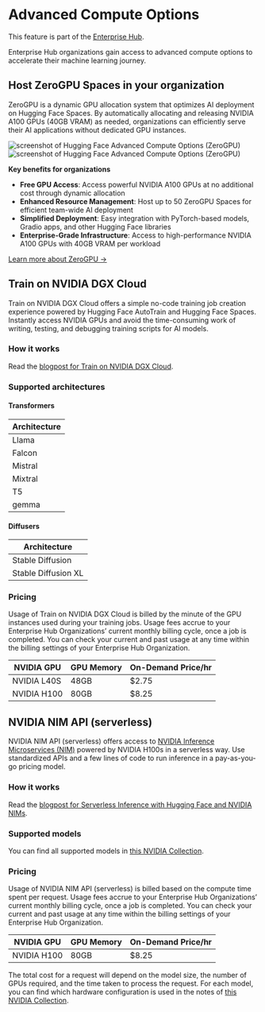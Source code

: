 # Advanced Compute Options

<Tip warning={true}>
This feature is part of the <a href="https://huggingface.co/enterprise">Enterprise Hub</a>.
</Tip>

Enterprise Hub organizations gain access to advanced compute options to accelerate their machine learning journey.

## Host ZeroGPU Spaces in your organization

ZeroGPU is a dynamic GPU allocation system that optimizes AI deployment on Hugging Face Spaces. By automatically allocating and releasing NVIDIA A100 GPUs (40GB VRAM) as needed, organizations can efficiently serve their AI applications without dedicated GPU instances.

<div class="flex justify-center" style="max-width: 550px">
  <img
    class="block dark:hidden m-0!"
    src="https://huggingface.co/datasets/huggingface/documentation-images/resolve/main/enterprise/advanced-compute-options-zero.png"
    alt="screenshot of Hugging Face Advanced Compute Options (ZeroGPU)"
  />
  <img
    class="hidden dark:block m-0!"
    src="https://huggingface.co/datasets/huggingface/documentation-images/resolve/main/enterprise/dark-advanced-compute-options-zero.png"
    alt="screenshot of Hugging Face Advanced Compute Options (ZeroGPU)"
  />
</div>

**Key benefits for organizations**

- **Free GPU Access**: Access powerful NVIDIA A100 GPUs at no additional cost through dynamic allocation
- **Enhanced Resource Management**: Host up to 50 ZeroGPU Spaces for efficient team-wide AI deployment
- **Simplified Deployment**: Easy integration with PyTorch-based models, Gradio apps, and other Hugging Face libraries
- **Enterprise-Grade Infrastructure**: Access to high-performance NVIDIA A100 GPUs with 40GB VRAM per workload

[Learn more about ZeroGPU →](https://huggingface.co/docs/hub/spaces-zerogpu)

## Train on NVIDIA DGX Cloud

Train on NVIDIA DGX Cloud offers a simple no-code training job creation experience powered by Hugging Face AutoTrain and Hugging Face Spaces. Instantly access NVIDIA GPUs and avoid the time-consuming work of writing, testing, and debugging training scripts for AI models.

### How it works

Read the [blogpost for Train on NVIDIA DGX Cloud](https://huggingface.co/blog/train-dgx-cloud#how-it-works).

### Supported architectures

#### Transformers

| Architecture |
| ------------ |
| Llama        |
| Falcon       |
| Mistral      |
| Mixtral      |
| T5           |
| gemma        |

#### Diffusers

| Architecture        |
| ------------------- |
| Stable Diffusion    |
| Stable Diffusion XL |

### Pricing

Usage of Train on NVIDIA DGX Cloud is billed by the minute of the GPU instances used during your training jobs. Usage fees accrue to your Enterprise Hub Organizations’ current monthly billing cycle, once a job is completed. You can check your current and past usage at any time within the billing settings of your Enterprise Hub Organization.

| NVIDIA GPU  | GPU Memory | On-Demand Price/hr |
| ----------- | ---------- | ------------------ |
| NVIDIA L40S | 48GB       | $2.75              |
| NVIDIA H100 | 80GB       | $8.25              |

## NVIDIA NIM API (serverless)

NVIDIA NIM API (serverless) offers access to [NVIDIA Inference Microservices (NIM)](https://www.nvidia.com/en-us/ai/) powered by NVIDIA H100s in a serverless way. Use standardized APIs and a few lines of code to run inference in a pay-as-you-go pricing model.

### How it works

Read the [blogpost for Serverless Inference with Hugging Face and NVIDIA NIMs](https://huggingface.co/blog/inference-dgx-cloud#how-it-works).

### Supported models

You can find all supported models in [this NVIDIA Collection](https://huggingface.co/collections/nvidia/nim-66a3c6fcdcb5bbc6e975b508).

### Pricing

Usage of NVIDIA NIM API (serverless) is billed based on the compute time spent per request. Usage fees accrue to your Enterprise Hub Organizations’ current monthly billing cycle, once a job is completed. You can check your current and past usage at any time within the billing settings of your Enterprise Hub Organization.

| NVIDIA GPU  | GPU Memory | On-Demand Price/hr |
| ----------- | ---------- | ------------------ |
| NVIDIA H100 | 80GB       | $8.25              |

The total cost for a request will depend on the model size, the number of GPUs required, and the time taken to process the request. For each model, you can find which hardware configuration is used in the notes of [this NVIDIA Collection](https://huggingface.co/collections/nvidia/nim-66a3c6fcdcb5bbc6e975b508).
